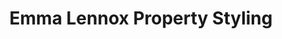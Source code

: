 ---
title: "Emma Lennox Property Styling"
url: /edinburgh/emma-lennox-property-styling/
shop: interior decoration
---